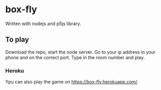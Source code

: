 # box-fly
Written with nodejs and p5js library.

## To play
Download the repo, start the node server. Go to your ip address in your phone and on the correct port. Type in the room number and play.

### Heroku
Ypu can also play the game on https://box-fly.herokuapp.com/

